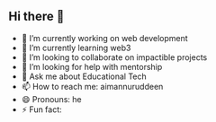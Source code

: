 ## Hi there 👋


- 🔭 I’m currently working on web development 
- 🌱 I’m currently learning web3 
- 👯 I’m looking to collaborate on impactible projects 
- 🤔 I’m looking for help with mentorship
- 💬 Ask me about Educational Tech
- 📫 How to reach me: aimannuruddeen
- 😄 Pronouns: he
- ⚡ Fun fact: 

